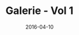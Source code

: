 ---
title: Galerie - Vol 1
date: 2016-04-10
summary_markdown: |
  Galerie Magazine ad, Vol 1. Galerie magazine is the "People magazine for the art world, " it invites the reader to see sensational homes, the artwork displayed in it, and the bio on the artist. Galerie Magazine is a fresh voice in the arts and shelter space. ​​
featured_image: 2016-04-10.jpg
---